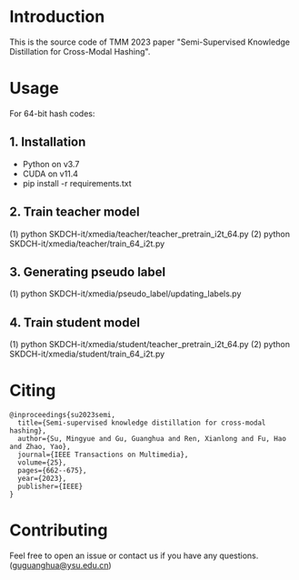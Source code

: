 # Introduction
This is the source code of TMM 2023 paper "Semi-Supervised Knowledge Distillation for Cross-Modal Hashing".

# Usage
For 64-bit hash codes:
## 1. Installation
- Python on v3.7
- CUDA on v11.4
- pip install -r requirements.txt

## 2. Train teacher model
(1) python SKDCH-it/xmedia/teacher/teacher_pretrain_i2t_64.py
(2) python SKDCH-it/xmedia/teacher/train_64_i2t.py

## 3. Generating pseudo label
(1) python SKDCH-it/xmedia/pseudo_label/updating_labels.py

## 4. Train student model
(1) python SKDCH-it/xmedia/student/teacher_pretrain_i2t_64.py
(2) python SKDCH-it/xmedia/student/train_64_i2t.py

# Citing
```
@inproceedings{su2023semi,
  title={Semi-supervised knowledge distillation for cross-modal hashing},
  author={Su, Mingyue and Gu, Guanghua and Ren, Xianlong and Fu, Hao and Zhao, Yao},
  journal={IEEE Transactions on Multimedia},
  volume={25},
  pages={662--675},
  year={2023},
  publisher={IEEE}
} 
```

# Contributing
Feel free to open an issue or contact us if you have any questions. ([guguanghua@ysu.edu.cn]())
